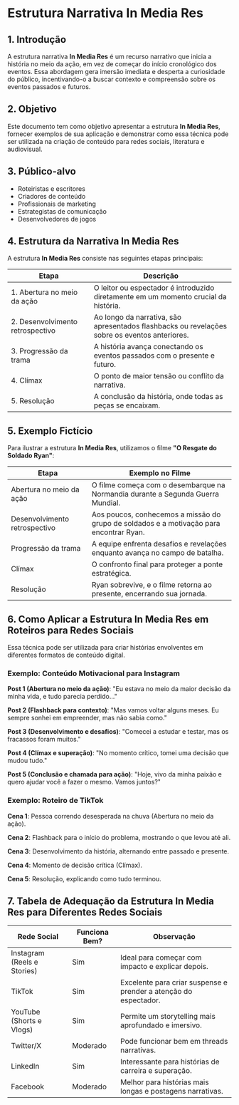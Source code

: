 # Estrutura Narrativa In Media Res

## 1. Introdução
A estrutura narrativa **In Media Res** é um recurso narrativo que inicia a história no meio da ação, em vez de começar do início cronológico dos eventos. Essa abordagem gera imersão imediata e desperta a curiosidade do público, incentivando-o a buscar contexto e compreensão sobre os eventos passados e futuros.

## 2. Objetivo
Este documento tem como objetivo apresentar a estrutura **In Media Res**, fornecer exemplos de sua aplicação e demonstrar como essa técnica pode ser utilizada na criação de conteúdo para redes sociais, literatura e audiovisual.

## 3. Público-alvo
- Roteiristas e escritores
- Criadores de conteúdo
- Profissionais de marketing
- Estrategistas de comunicação
- Desenvolvedores de jogos

## 4. Estrutura da Narrativa In Media Res
A estrutura **In Media Res** consiste nas seguintes etapas principais:

| Etapa | Descrição |
|-------|------------|
| 1. Abertura no meio da ação | O leitor ou espectador é introduzido diretamente em um momento crucial da história. |
| 2. Desenvolvimento retrospectivo | Ao longo da narrativa, são apresentados flashbacks ou revelações sobre os eventos anteriores. |
| 3. Progressão da trama | A história avança conectando os eventos passados com o presente e futuro. |
| 4. Clímax | O ponto de maior tensão ou conflito da narrativa. |
| 5. Resolução | A conclusão da história, onde todas as peças se encaixam. |

## 5. Exemplo Fictício
Para ilustrar a estrutura **In Media Res**, utilizamos o filme **"O Resgate do Soldado Ryan"**:

| Etapa | Exemplo no Filme |
|-------|-----------------|
| Abertura no meio da ação | O filme começa com o desembarque na Normandia durante a Segunda Guerra Mundial. |
| Desenvolvimento retrospectivo | Aos poucos, conhecemos a missão do grupo de soldados e a motivação para encontrar Ryan. |
| Progressão da trama | A equipe enfrenta desafios e revelações enquanto avança no campo de batalha. |
| Clímax | O confronto final para proteger a ponte estratégica. |
| Resolução | Ryan sobrevive, e o filme retorna ao presente, encerrando sua jornada. |

## 6. Como Aplicar a Estrutura In Media Res em Roteiros para Redes Sociais
Essa técnica pode ser utilizada para criar histórias envolventes em diferentes formatos de conteúdo digital.

### Exemplo: Conteúdo Motivacional para Instagram
**Post 1 (Abertura no meio da ação)**: "Eu estava no meio da maior decisão da minha vida, e tudo parecia perdido..."

**Post 2 (Flashback para contexto)**: "Mas vamos voltar alguns meses. Eu sempre sonhei em empreender, mas não sabia como."

**Post 3 (Desenvolvimento e desafios)**: "Comecei a estudar e testar, mas os fracassos foram muitos."

**Post 4 (Clímax e superação)**: "No momento crítico, tomei uma decisão que mudou tudo."

**Post 5 (Conclusão e chamada para ação)**: "Hoje, vivo da minha paixão e quero ajudar você a fazer o mesmo. Vamos juntos?"

### Exemplo: Roteiro de TikTok
**Cena 1**: Pessoa correndo desesperada na chuva (Abertura no meio da ação).

**Cena 2**: Flashback para o início do problema, mostrando o que levou até ali.

**Cena 3**: Desenvolvimento da história, alternando entre passado e presente.

**Cena 4**: Momento de decisão crítica (Clímax).

**Cena 5**: Resolução, explicando como tudo terminou.

## 7. Tabela de Adequação da Estrutura In Media Res para Diferentes Redes Sociais

| Rede Social | Funciona Bem? | Observação |
|------------|--------------|--------------|
| Instagram (Reels e Stories) | Sim | Ideal para começar com impacto e explicar depois. |
| TikTok | Sim | Excelente para criar suspense e prender a atenção do espectador. |
| YouTube (Shorts e Vlogs) | Sim | Permite um storytelling mais aprofundado e imersivo. |
| Twitter/X | Moderado | Pode funcionar bem em threads narrativas. |
| LinkedIn | Sim | Interessante para histórias de carreira e superação. |
| Facebook | Moderado | Melhor para histórias mais longas e postagens narrativas. |

